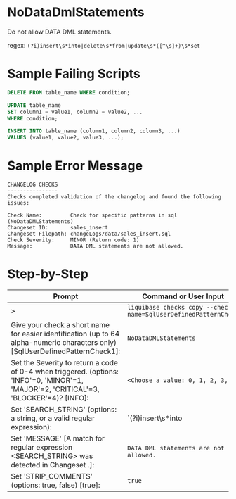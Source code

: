# NoDataDmlStatements

Do not allow DATA DML statements.

regex: `(?i)insert\s*into|delete\s*from|update\s*([^\s]+)\s*set`

# Sample Failing Scripts
``` sql
DELETE FROM table_name WHERE condition;
```
``` sql
UPDATE table_name
SET column1 = value1, column2 = value2, ...
WHERE condition;
```
``` sql
INSERT INTO table_name (column1, column2, column3, ...)
VALUES (value1, value2, value3, ...);
```

# Sample Error Message
```
CHANGELOG CHECKS
----------------
Checks completed validation of the changelog and found the following issues:

Check Name:         Check for specific patterns in sql (NoDataDMLStatements)
Changeset ID:       sales_insert
Changeset Filepath: changeLogs/data/sales_insert.sql
Check Severity:     MINOR (Return code: 1)
Message:            DATA DML statements are not allowed.
```
# Step-by-Step

| Prompt | Command or User Input |
| ------ | ----------------------|
| > | `liquibase checks copy --check-name=SqlUserDefinedPatternCheck` |
| Give your check a short name for easier identification (up to 64 alpha-numeric characters only) [SqlUserDefinedPatternCheck1]: | `NoDataDMLStatements` |
| Set the Severity to return a code of 0-4 when triggered. (options: 'INFO'=0, 'MINOR'=1, 'MAJOR'=2, 'CRITICAL'=3, 'BLOCKER'=4)? [INFO]: | `<Choose a value: 0, 1, 2, 3, 4>` |
| Set 'SEARCH_STRING' (options: a string, or a valid regular expression): | `(?i)insert\s*into|delete\s*from|update\s*([^\s]+)\s*set` |
| Set 'MESSAGE' [A match for regular expression <SEARCH_STRING> was detected in Changeset <CHANGESET>.]: | `DATA DML statements are not allowed.` |
| Set 'STRIP_COMMENTS' (options: true, false) [true]: | `true` |

